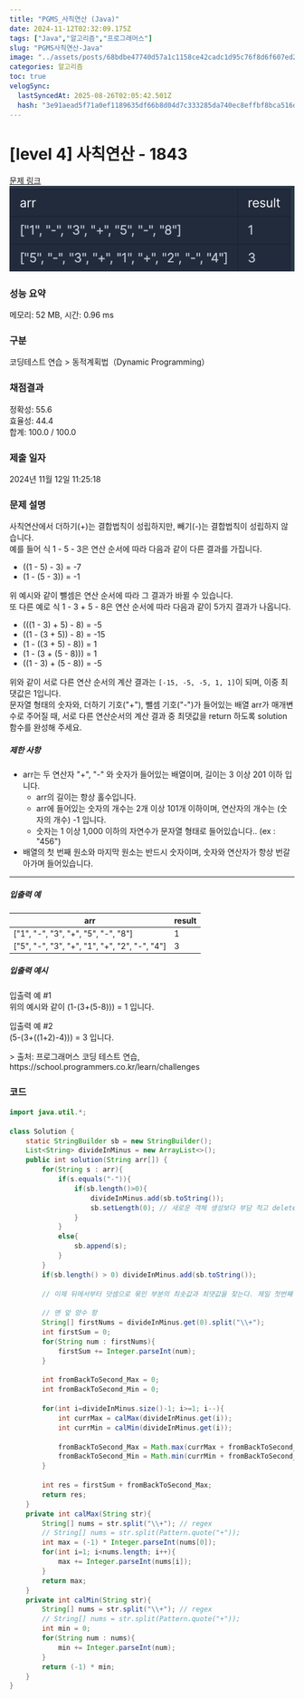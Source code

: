 ```yaml
---
title: "PGMS_사칙연산 (Java)"
date: 2024-11-12T02:32:09.175Z
tags: ["Java","알고리즘","프로그래머스"]
slug: "PGMS사칙연산-Java"
image: "../assets/posts/68bdbe47740d57a1c1158ce42cadc1d95c76f8d6f607ed202744734fe3077906.png"
categories: 알고리즘
toc: true
velogSync:
  lastSyncedAt: 2025-08-26T02:05:42.501Z
  hash: "3e91aead5f71a0ef1189635df66b8d04d7c333285da740ec8effbf8bca516d21"
---
```


# [level 4] 사칙연산 - 1843 
[문제 링크](https://school.programmers.co.kr/learn/courses/30/lessons/1843) 
![](/assets/posts/68bdbe47740d57a1c1158ce42cadc1d95c76f8d6f607ed202744734fe3077906.png)

### 성능 요약
메모리: 52 MB, 시간: 0.96 ms
### 구분
코딩테스트 연습 > 동적계획법（Dynamic Programming）
### 채점결과
정확성: 55.6<br/>효율성: 44.4<br/>합계: 100.0 / 100.0
### 제출 일자
2024년 11월 12일 11:25:18
### 문제 설명
<p>사칙연산에서 더하기(+)는 결합법칙이 성립하지만, 빼기(-)는 결합법칙이 성립하지 않습니다.<br>
예를 들어 식 1 - 5 - 3은 연산 순서에 따라 다음과 같이 다른 결과를 가집니다.</p>
<ul>
<li>((1 - 5) - 3) = -7</li>
<li>(1 - (5 - 3)) = -1</li>
</ul>
<p>위 예시와 같이 뺄셈은 연산 순서에 따라 그 결과가 바뀔 수 있습니다.<br>
또 다른 예로 식 1 - 3 + 5 - 8은 연산 순서에 따라 다음과 같이 5가지 결과가 나옵니다.</p>
<ul>
<li>(((1 - 3) + 5) - 8) = -5</li>
<li>((1 - (3 + 5)) - 8) = -15</li>
<li>(1 - ((3 + 5) - 8)) = 1</li>
<li>(1 - (3 + (5 - 8))) = 1</li>
<li>((1 - 3) + (5 - 8)) = -5</li>
</ul>
<p>위와 같이 서로 다른 연산 순서의 계산 결과는 <code>[-15, -5, -5, 1, 1]</code>이 되며, 이중 최댓값은 1입니다.<br>
문자열 형태의 숫자와, 더하기 기호("+"), 뺄셈 기호("-")가 들어있는 배열 arr가 매개변수로 주어질 때, 서로 다른 연산순서의 계산 결과 중 최댓값을 return 하도록 solution 함수를 완성해 주세요.</p>
<h5>제한 사항</h5>
<ul>
<li>arr는 두 연산자 "+", "-" 와 숫자가 들어있는 배열이며, 길이는 3 이상 201 이하 입니다.
<ul>
<li>arr의 길이는 항상 홀수입니다.</li>
<li>arr에 들어있는 숫자의 개수는 2개 이상 101개 이하이며, 연산자의 개수는 (숫자의 개수) -1 입니다.</li>
<li>숫자는 1 이상 1,000 이하의 자연수가 문자열 형태로 들어있습니다.. (ex : "456")</li>
</ul></li>
<li>배열의 첫 번째 원소와 마지막 원소는 반드시 숫자이며, 숫자와 연산자가 항상 번갈아가며 들어있습니다.</li>
</ul>
<hr>
<h5>입출력 예</h5>
<table class="table">
        <thead><tr>
<th>arr</th>
<th>result</th>
</tr>
</thead>
        <tbody><tr>
<td>["1", "-", "3", "+", "5", "-", "8"]</td>
<td>1</td>
</tr>
<tr>
<td>["5", "-", "3", "+", "1", "+", "2", "-", "4"]</td>
<td>3</td>
</tr>
</tbody>
      </table>
<h5>입출력 예시</h5>
<p>입출력 예 #1<br>
위의 예시와 같이 (1-(3+(5-8))) = 1 입니다.</p>
<p>입출력 예 #2<br>
(5-(3+((1+2)-4))) = 3 입니다.</p>
> 출처: 프로그래머스 코딩 테스트 연습, https://school.programmers.co.kr/learn/challenges

### 코드
```java
import java.util.*;

class Solution {
    static StringBuilder sb = new StringBuilder();
    List<String> divideInMinus = new ArrayList<>();
    public int solution(String arr[]) {
        for(String s : arr){
            if(s.equals("-")){
                if(sb.length()>0){
                    divideInMinus.add(sb.toString());
                    sb.setLength(0); // 새로운 객체 생성보다 부담 적고 delete연산은 이것보다 더 많은 연산 수행하므로 이게 제일 효율적
                }
            }
            else{
                sb.append(s);
            }
        }
        if(sb.length() > 0) divideInMinus.add(sb.toString());
    
        // 이제 뒤에서부터 덧셈으로 묶인 부분의 최솟값과 최댓값을 찾는다. 제일 첫번째 항목은 -가 불가능하므로 1번인덱스부터 끝인덱스를 역순으로.
        
        // 맨 앞 양수 항
        String[] firstNums = divideInMinus.get(0).split("\\+");
        int firstSum = 0;
        for(String num : firstNums){
            firstSum += Integer.parseInt(num);
        }
        
        int fromBackToSecond_Max = 0;
        int fromBackToSecond_Min = 0;
        
        for(int i=divideInMinus.size()-1; i>=1; i--){
            int currMax = calMax(divideInMinus.get(i));
            int currMin = calMin(divideInMinus.get(i));
            
            fromBackToSecond_Max = Math.max(currMax + fromBackToSecond_Max, currMin - fromBackToSecond_Min);
            fromBackToSecond_Min = Math.min(currMin + fromBackToSecond_Min, currMin - fromBackToSecond_Min);
        }
        
        int res = firstSum + fromBackToSecond_Max;
        return res;
    }
    private int calMax(String str){
        String[] nums = str.split("\\+"); // regex
        // String[] nums = str.split(Pattern.quote("+"));
        int max = (-1) * Integer.parseInt(nums[0]);
        for(int i=1; i<nums.length; i++){
            max += Integer.parseInt(nums[i]);
        }
        return max;
    }
    private int calMin(String str){
        String[] nums = str.split("\\+"); // regex
        // String[] nums = str.split(Pattern.quote("+"));
        int min = 0;
        for(String num : nums){
            min += Integer.parseInt(num);
        }
        return (-1) * min;
    }
}
```